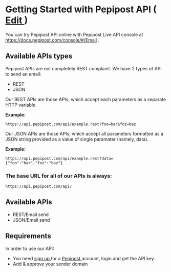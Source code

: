 # Getting Started with Pepipost API (<a href="https://github.com/Pepipost/docs/edit/master/index.md" target="_blank">  Edit </a>)

You can try Pepipost API online with Pepipost Live API console at <a href="https://docs.pepipost.com/console/#/Email" target="_blank"> https://docs.pepipost.com/console/#/Email </a>.

## Available APIs types

Pepipost APIs are not completely REST complaint. We have 2 types of API to send an email:
    
* REST
* JSON


Our REST APIs are those APIs, which accept each parameters as a separate HTTP variable. 

**Example:**

```
https://api.pepipost.com/api/example.rest?foo=bar&foz=baz
```

Our JSON APIs are those APIs, which accept all parameters formatted as a JSON string provided as a value of single paramater (namely, data).

**Example:**

```
https://api.pepipost.com/api/example.rest?data={"foo":"bar","foz":"baz"}
```

### The base URL for all of our APIs is always:

```
https://api.pepipost.com/api/
```
## Available APIs
  
* REST/Email send
* JSON/Email send

## Requirements

In order to use our API:

* You need <a href="https://app1.pepipost.com/index.php/login/index?page=signup" target="_blank">  sign up </a>  for a <a href="http://www.pepipost.com/" target="_blank"> Pepipost </a> account, login and get the API key.
* Add & approve your sender domain










